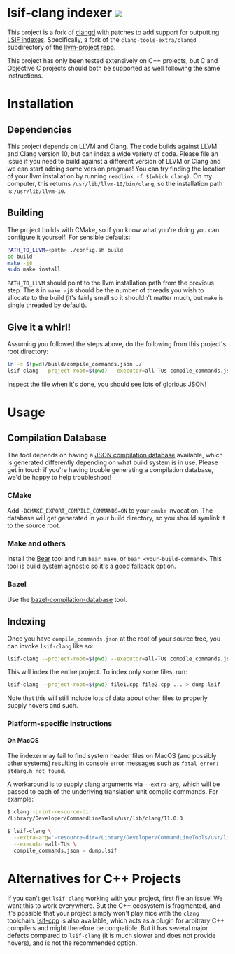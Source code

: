 # lsif-clang indexer ![](https://img.shields.io/badge/status-development-yellow?style=flat)

This project is a fork of [clangd](https://clangd.llvm.org/) with patches to add support for outputting [LSIF indexes](https://microsoft.github.io/language-server-protocol/specifications/lsif/0.5.0/specification/). Specifically, a fork of the `clang-tools-extra/clangd` subdirectory of the [llvm-project repo](https://github.com/llvm/llvm-project/).

This project has only been tested extensively on C++ projects, but C and Objective C projects should both be supported as well following the same instructions.

# Installation

## Dependencies

This project depends on LLVM and Clang. The code builds against LLVM and Clang version 10, but can index a wide variety of code. Please file an issue if you need to build against a different version of LLVM or Clang and we can start adding some version pragmas! You can try finding the location of your llvm installation by running `readlink -f $(which clang)`. On my computer, this returns `/usr/lib/llvm-10/bin/clang`, so the installation path is `/usr/lib/llvm-10`.

## Building
The project builds with CMake, so if you know what you're doing you can configure it yourself. For sensible defaults:

```sh
PATH_TO_LLVM=<path> ./config.sh build
cd build
make -j8
sudo make install
```

`PATH_TO_LLVM` should point to the llvm installation path from the previous step. The `8` in `make -j8` should be the number of threads you wish to allocate to the build (it's fairly small so it shouldn't matter much, but `make` is single threaded by default).

## Give it a whirl!

Assuming you followed the steps above, do the following from this project's root directory:

```sh
ln -s $(pwd)/build/compile_commands.json ./
lsif-clang --project-root=$(pwd) --executor=all-TUs compile_commands.json > dump.lsif
```

Inspect the file when it's done, you should see lots of glorious JSON!

# Usage

## Compilation Database

The tool depends on having a [JSON compilation database](https://clang.llvm.org/docs/JSONCompilationDatabase.html) available, which is generated differently depending on what build system is in use. Please get in touch if you're having trouble generating a compilation database, we'd be happy to help troubleshoot!

### CMake

Add `-DCMAKE_EXPORT_COMPILE_COMMANDS=ON` to your `cmake` invocation. The database will get generated in your build directory, so you should symlink it to the source root.

### Make and others

Install the [Bear](https://github.com/rizsotto/Bear) tool and run `bear make`, or `bear <your-build-command>`. This tool is build system agnostic so it's a good fallback option.

### Bazel

Use the [bazel-compilation-database](https://github.com/grailbio/bazel-compilation-database) tool.

## Indexing

Once you have `compile_commands.json` at the root of your source tree, you can invoke `lsif-clang` like so:

```sh
lsif-clang --project-root=$(pwd) --executor=all-TUs compile_commands.json > dump.lsif
```

This will index the entire project. To index only some files, run:

```sh
lsif-clang --project-root=$(pwd) file1.cpp file2.cpp ... > dump.lsif
```

Note that this will still include lots of data about other files to properly supply hovers and such.

### Platform-specific instructions

#### On MacOS

The indexer may fail to find system header files on MacOS (and possibly other systems) resulting in console error messages such as `fatal error: stdarg.h not found`.

A workaround is to supply clang arguments via `--extra-arg`, which will be passed to each of the underlying translation unit compile commands. For example:`

```bash
$ clang -print-resource-dir
/Library/Developer/CommandLineTools/usr/lib/clang/11.0.3

$ lsif-clang \
  --extra-arg='-resource-dir=/Library/Developer/CommandLineTools/usr/lib/clang/11.0.3' \
  --executor=all-TUs \
  compile_commands.json > dump.lsif
```

# Alternatives for C++ Projects

If you can't get `lsif-clang` working with your project, first file an issue! We want this to work everywhere. But the C++ ecosystem is fragmented, and it's possible that your project simply won't play nice with the `clang` toolchain. [lsif-cpp](https://github.com/sourcegraph/lsif-cpp) is also available, which acts as a plugin for arbitrary C++ compilers and might therefore be compatible. But it has several major defects compared to `lsif-clang` (it is much slower and does not provide hovers), and is not the recommended option.
